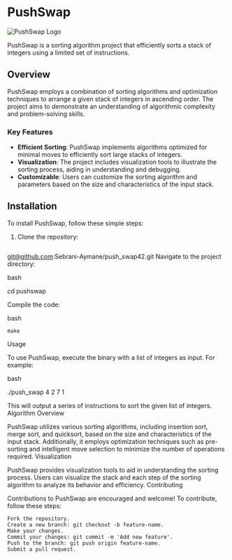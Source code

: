 # PushSwap

![PushSwap Logo](pushswap_logo.png)

PushSwap is a sorting algorithm project that efficiently sorts a stack of integers using a limited set of instructions.

## Overview

PushSwap employs a combination of sorting algorithms and optimization techniques to arrange a given stack of integers in ascending order. The project aims to demonstrate an understanding of algorithmic complexity and problem-solving skills.

### Key Features

- **Efficient Sorting**: PushSwap implements algorithms optimized for minimal moves to efficiently sort large stacks of integers.
- **Visualization**: The project includes visualization tools to illustrate the sorting process, aiding in understanding and debugging.
- **Customizable**: Users can customize the sorting algorithm and parameters based on the size and characteristics of the input stack.

## Installation

To install PushSwap, follow these simple steps:

1. Clone the repository:
   ```bash
  git@github.com:Sebrani-Aymane/push_swap42.git
  Navigate to the project directory:

bash

cd pushswap

Compile the code:

bash

    make

Usage

To use PushSwap, execute the binary with a list of integers as input. For example:

bash

./push_swap 4 2 7 1

This will output a series of instructions to sort the given list of integers.
Algorithm Overview

PushSwap utilizes various sorting algorithms, including insertion sort, merge sort, and quicksort, based on the size and characteristics of the input stack. Additionally, it employs optimization techniques such as pre-sorting and intelligent move selection to minimize the number of operations required.
Visualization

PushSwap provides visualization tools to aid in understanding the sorting process. Users can visualize the stack and each step of the sorting algorithm to analyze its behavior and efficiency.
Contributing

Contributions to PushSwap are encouraged and welcome! To contribute, follow these steps:

    Fork the repository.
    Create a new branch: git checkout -b feature-name.
    Make your changes.
    Commit your changes: git commit -m 'Add new feature'.
    Push to the branch: git push origin feature-name.
    Submit a pull request.
